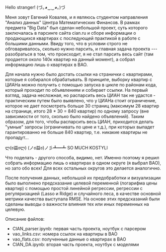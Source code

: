 Hello stranger! (づ｡◕‿‿◕｡)づ

Меня зовут Евгений Ковалев, и я являюсь студентом направления "Анализ данных" Центра Математических Финансов. В рамках предмета "Big Data" был сделан небольшой проект, суть которого заключалась в парсинге сайта cian.ru и сборе информации о продающихся квартирах с последующей практикой в работе с большими данными. Ввиду того, что в условии строго не обговаривалось, сколько нужно парсить, и главная задача проекта --- разобраться в том, что происходит, я не стал парсить весь сайт (там продается около 140к квартир на данный момент), а собрал информацию лишь о квартирах в ВАО.

Для начала нужно было достать ссылки на странички с квартирами, которые я собирался обрабатывать. В принципе, выборку квартир с ЦИАНа можно получить с помощью запуска в цикле по районам кода, который проходит по объявлениям и собирает ссылки. На первый взгляд, задача несложная, но распарсить весь ЦИАН так не удастся - практическим путем было выявлено, что у ЦИАНа стоит ограничение, которое не дает посмотреть больше 30 страниц (максимум 28 квартир на странице, итого 28 * 30 = 840 квартир) по одному запросу (вне зависимости от того, сколько было найдено объявлений). Таким образом, для того, чтобы распарсить весь ЦИАН, приходится делать "умные" запросы (ограничивать по цене и т.д.), при которых выпадет гарантированно не больше 840 квартир, т.е. никакие квартиры не пропадут...

ლ(ಠ益ಠლ) (ノಠ益ಠ)ノ彡┻━┻ SO MUCH KOSTYLI

Что поделать - другого способа, видимо, нет. Именно поэтому я решил собрать информацию лишь о квартирах в одном округе (я выбрал ВАО), но зато обо всех! Для всех остальных округов это делается аналогично.

После получения данных, небольшой их предобработки и визуализации было выполнено предсказание целевой переменной (логарифма цены квартир) с помощью простой линейной регрессии, регрессии с регуляризацией (Lasso и Ridge) и случайного леса, в качестве основной метрики качества выступала RMSE. На основе этих предсказаний были сделаны выводы о важности влияния тех или иных переменных на целевую.

Описание файлов:

- CIAN_parser.ipynb: первая часть проекта, ноутбук с парсером
- vao_links.csv: номера ссылок на квартиры в ВАО
- vao_flats.csv: полученные данные о квартирах в ВАО
- CIAN_DA.ipynb: вторая часть проекта, ноутбук с моделями
